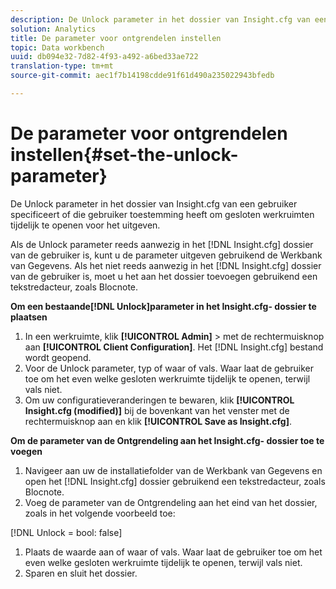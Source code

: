 ```yaml
---
description: De Unlock parameter in het dossier van Insight.cfg van een gebruiker specificeert of die gebruiker toestemming heeft om gesloten werkruimten tijdelijk te openen voor het uitgeven.
solution: Analytics
title: De parameter voor ontgrendelen instellen
topic: Data workbench
uuid: db094e32-7d82-4f93-a492-a6bed33ae722
translation-type: tm+mt
source-git-commit: aec1f7b14198cdde91f61d490a235022943bfedb

---
```



# De parameter voor ontgrendelen instellen{#set-the-unlock-parameter}

De Unlock parameter in het dossier van Insight.cfg van een gebruiker specificeert of die gebruiker toestemming heeft om gesloten werkruimten tijdelijk te openen voor het uitgeven.

Als de Unlock parameter reeds aanwezig in het [!DNL Insight.cfg] dossier van de gebruiker is, kunt u de parameter uitgeven gebruikend de Werkbank van Gegevens. Als het niet reeds aanwezig in het [!DNL Insight.cfg] dossier van de gebruiker is, moet u het aan het dossier toevoegen gebruikend een tekstredacteur, zoals Blocnote.

**Om een bestaande[!DNL Unlock]parameter in het Insight.cfg- dossier te plaatsen**

1. In een werkruimte, klik **[!UICONTROL Admin]** > met de rechtermuisknop aan **[!UICONTROL Client Configuration]**. Het [!DNL Insight.cfg] bestand wordt geopend.
1. Voor de Unlock parameter, typ of waar of vals. Waar laat de gebruiker toe om het even welke gesloten werkruimte tijdelijk te openen, terwijl vals niet.
1. Om uw configuratieveranderingen te bewaren, klik **[!UICONTROL Insight.cfg (modified)]** bij de bovenkant van het venster met de rechtermuisknop aan en klik **[!UICONTROL Save as Insight.cfg]**.

**Om de parameter van de Ontgrendeling aan het Insight.cfg- dossier toe te voegen**

1. Navigeer aan uw de installatiefolder van de Werkbank van Gegevens en open het [!DNL Insight.cfg] dossier gebruikend een tekstredacteur, zoals Blocnote.
1. Voeg de parameter van de Ontgrendeling aan het eind van het dossier, zoals in het volgende voorbeeld toe:

[!DNL Unlock = bool: false]

1. Plaats de waarde aan of waar of vals. Waar laat de gebruiker toe om het even welke gesloten werkruimte tijdelijk te openen, terwijl vals niet.
1. Sparen en sluit het dossier.

